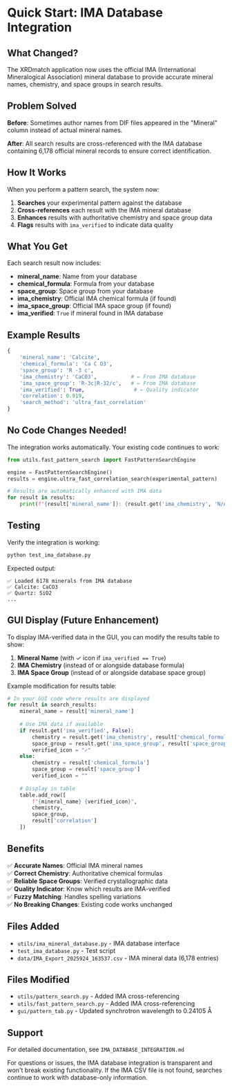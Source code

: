 # Quick Start: IMA Database Integration

## What Changed?

The XRDmatch application now uses the official IMA (International Mineralogical Association) mineral database to provide accurate mineral names, chemistry, and space groups in search results.

## Problem Solved

**Before**: Sometimes author names from DIF files appeared in the "Mineral" column instead of actual mineral names.

**After**: All search results are cross-referenced with the IMA database containing 6,178 official mineral records to ensure correct identification.

## How It Works

When you perform a pattern search, the system now:

1. **Searches** your experimental pattern against the database
2. **Cross-references** each result with the IMA mineral database
3. **Enhances** results with authoritative chemistry and space group data
4. **Flags** results with `ima_verified` to indicate data quality

## What You Get

Each search result now includes:

- **mineral_name**: Name from your database
- **chemical_formula**: Formula from your database  
- **space_group**: Space group from your database
- **ima_chemistry**: Official IMA chemical formula (if found)
- **ima_space_group**: Official IMA space group (if found)
- **ima_verified**: `True` if mineral found in IMA database

## Example Results

```python
{
    'mineral_name': 'Calcite',
    'chemical_formula': 'Ca C O3',
    'space_group': 'R -3 c',
    'ima_chemistry': 'CaCO3',           # ← From IMA database
    'ima_space_group': 'R-3c|R-32/c',   # ← From IMA database
    'ima_verified': True,                # ← Quality indicator
    'correlation': 0.919,
    'search_method': 'ultra_fast_correlation'
}
```

## No Code Changes Needed!

The integration works automatically. Your existing code continues to work:

```python
from utils.fast_pattern_search import FastPatternSearchEngine

engine = FastPatternSearchEngine()
results = engine.ultra_fast_correlation_search(experimental_pattern)

# Results are automatically enhanced with IMA data
for result in results:
    print(f"{result['mineral_name']}: {result.get('ima_chemistry', 'N/A')}")
```

## Testing

Verify the integration is working:

```bash
python test_ima_database.py
```

Expected output:
```
✅ Loaded 6178 minerals from IMA database
✅ Calcite: CaCO3
✅ Quartz: SiO2
...
```

## GUI Display (Future Enhancement)

To display IMA-verified data in the GUI, you can modify the results table to show:

1. **Mineral Name** (with ✓ icon if `ima_verified == True`)
2. **IMA Chemistry** (instead of or alongside database formula)
3. **IMA Space Group** (instead of or alongside database space group)

Example modification for results table:
```python
# In your GUI code where results are displayed
for result in search_results:
    mineral_name = result['mineral_name']
    
    # Use IMA data if available
    if result.get('ima_verified', False):
        chemistry = result.get('ima_chemistry', result['chemical_formula'])
        space_group = result.get('ima_space_group', result['space_group'])
        verified_icon = "✓"
    else:
        chemistry = result['chemical_formula']
        space_group = result['space_group']
        verified_icon = ""
    
    # Display in table
    table.add_row([
        f"{mineral_name} {verified_icon}",
        chemistry,
        space_group,
        result['correlation']
    ])
```

## Benefits

✅ **Accurate Names**: Official IMA mineral names  
✅ **Correct Chemistry**: Authoritative chemical formulas  
✅ **Reliable Space Groups**: Verified crystallographic data  
✅ **Quality Indicator**: Know which results are IMA-verified  
✅ **Fuzzy Matching**: Handles spelling variations  
✅ **No Breaking Changes**: Existing code works unchanged  

## Files Added

- `utils/ima_mineral_database.py` - IMA database interface
- `test_ima_database.py` - Test script
- `data/IMA_Export_2025924_163537.csv` - IMA mineral data (6,178 entries)

## Files Modified

- `utils/pattern_search.py` - Added IMA cross-referencing
- `utils/fast_pattern_search.py` - Added IMA cross-referencing
- `gui/pattern_tab.py` - Updated synchrotron wavelength to 0.24105 Å

## Support

For detailed documentation, see `IMA_DATABASE_INTEGRATION.md`

For questions or issues, the IMA database integration is transparent and won't break existing functionality. If the IMA CSV file is not found, searches continue to work with database-only information.
